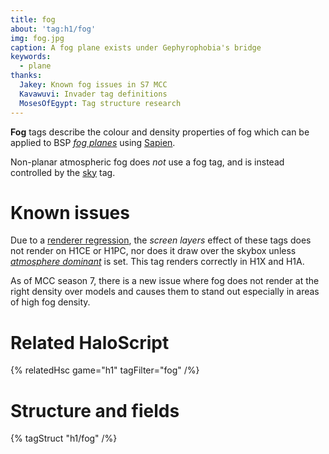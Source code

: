```yaml
---
title: fog
about: 'tag:h1/fog'
img: fog.jpg
caption: A fog plane exists under Gephyrophobia's bridge
keywords:
  - plane
thanks:
  Jakey: Known fog issues in S7 MCC
  Kavawuvi: Invader tag definitions
  MosesOfEgypt: Tag structure research
---
```

**Fog** tags describe the colour and density properties of fog which can be applied to BSP [_fog planes_](~scenario_structure_bsp#fog-planes) using [Sapien](~).

Non-planar atmospheric fog does _not_ use a fog tag, and is instead controlled by the [sky](~) tag.

# Known issues
Due to a [renderer regression](~renderer#gearbox-regressions), the _screen layers_ effect of these tags does not render on H1CE or H1PC, nor does it draw over the skybox unless [_atmosphere dominant_](#tag-field-flags-atmosphere-dominant) is set. This tag renders correctly in H1X and H1A.

As of MCC season 7, there is a new issue where fog does not render at the right density over models and causes them to stand out especially in areas of high fog density.

# Related HaloScript
{% relatedHsc game="h1" tagFilter="fog" /%}

# Structure and fields

{% tagStruct "h1/fog" /%}
